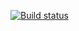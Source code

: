 [![Build status](https://ci.appveyor.com/api/projects/status/j47t3w1rphrsx2rv?svg=true)](https://ci.appveyor.com/project/malrjane/h5-2)